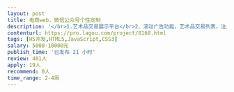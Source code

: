 ```yaml
---                
layout: post       
title: 电商web，微信公众号个性定制           
description: '</br>1.艺术品交易展示平台</br>2、滚动广告功能，艺术品交易列表，注册，支付，艺术品发布，站内搜索，站内消息推送</br>3、参考猎聘</br>'     
contenturl: https://pro.lagou.com/project/8168.html      
tags: [H5开发,HTML5,JavaScript,CSS3]            
salary: 5000-10000元          
publish_time: '已发布 21 小时'         
review: 401人                   
apply: 19人                   
recommend: 0人                   
time_range: 2-4周              
---                 
```


